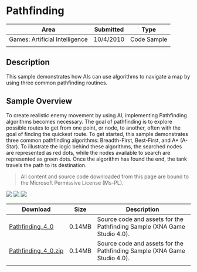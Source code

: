 # Pathfinding

|Area|Submitted|Type|
|-|-|-|
Games: Artificial Intelligence|10/4/2010|Code Sample
||||

## Description

This sample demonstrates how AIs can use algorithms to navigate a map by using three common pathfinding routines.

## Sample Overview

To create realistic enemy movement by using AI, implementing Pathfinding algorithms becomes necessary. The goal of pathfinding is to explore possible routes to get from one point, or node, to another, often with the goal of finding the quickest route. To get started, this sample demonstrates three common pathfinding algorithms: Breadth-First, Best-First, and A* (A-Star). To illustrate the logic behind these algorithms, the searched nodes are represented as red dots, while the nodes available to search are represented as green dots. Once the algorithm has found the end, the tank travels the path to its destination.

> All content and source code downloaded from this page are bound to the Microsoft Permissive License (Ms-PL).

![](https://github.com/simondarksidej/XNAGameStudio/blob/master/Images/pathfinding0.png?raw=true)
![](https://github.com/simondarksidej/XNAGameStudio/blob/master/Images/pathfinding1.png?raw=true)
![](https://github.com/simondarksidej/XNAGameStudio/blob/master/Images/pathfinding2.png?raw=true)

Download | Size | Description
---|---|---|
[Pathfinding_4_0](https://github.com/simondarksidej/XNAGameStudio/tree/master/Samples/Pathfinding_4_0) | 0.14MB | Source code and assets for the Pathfinding Sample (XNA Game Studio 4.0).
[Pathfinding_4_0.zip](https://github.com/simondarksidej/XNAGameStudioZips/raw/zips/Pathfinding_4_0.zip) | 0.14MB | Source code and assets for the Pathfinding Sample (XNA Game Studio 4.0).
||||
